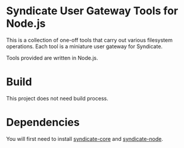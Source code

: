# Syndicate User Gateway Tools for Node.js

This is a collection of one-off tools that carry out various filesystem operations.  Each tool is a miniature user gateway for Syndicate.

Tools provided are written in Node.js.

# Build

This project does not need build process.

# Dependencies

You will first need to install [syndicate-core](https://github.com/syndicate-storage/syndicate-core) and [syndicate-node](https://github.com/syndicate-storage/syndicate-node).

